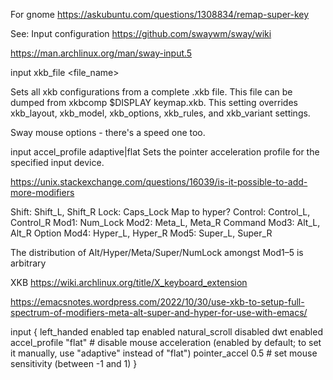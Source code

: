 


For gnome
https://askubuntu.com/questions/1308834/remap-super-key


See: Input configuration
https://github.com/swaywm/sway/wiki

https://man.archlinux.org/man/sway-input.5

input <identifier> xkb_file <file_name>

Sets all xkb configurations from a complete .xkb file. This file can be dumped from xkbcomp $DISPLAY keymap.xkb. This 
setting overrides xkb_layout, xkb_model, xkb_options, xkb_rules, and xkb_variant settings.


Sway mouse options - there's a speed one too.

input <identifier> accel_profile adaptive|flat    Sets the pointer acceleration profile for the specified input device.




https://unix.stackexchange.com/questions/16039/is-it-possible-to-add-more-modifiers

Shift: Shift_L, Shift_R
Lock: Caps_Lock                        Map to hyper?
Control: Control_L, Control_R
Mod1: Num_Lock
Mod2: Meta_L, Meta_R                   Command
Mod3: Alt_L, Alt_R                     Option
Mod4: Hyper_L, Hyper_R
Mod5: Super_L, Super_R

The distribution of Alt/Hyper/Meta/Super/NumLock amongst Mod1–5 is arbitrary



XKB
https://wiki.archlinux.org/title/X_keyboard_extension


https://emacsnotes.wordpress.com/2022/10/30/use-xkb-to-setup-full-spectrum-of-modifiers-meta-alt-super-and-hyper-for-use-with-emacs/


input <device name> {
    left_handed enabled
    tap enabled
    natural_scroll disabled
    dwt enabled
    accel_profile "flat" # disable mouse acceleration (enabled by default; to set it manually, use "adaptive" instead of "flat")
    pointer_accel 0.5 # set mouse sensitivity (between -1 and 1)
}
